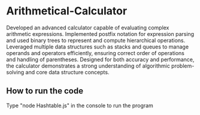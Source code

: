 # Arithmetical-Calculator
Developed an advanced calculator capable of evaluating complex arithmetic expressions. Implemented postfix notation for expression parsing and used binary trees to represent and compute hierarchical operations. Leveraged multiple data structures such as stacks and queues to manage operands and operators efficiently, ensuring correct order of operations and handling of parentheses. Designed for both accuracy and performance, the calculator demonstrates a strong understanding of algorithmic problem-solving and core data structure concepts.

## How to run the code
Type "node Hashtable.js" in the console to run the program


